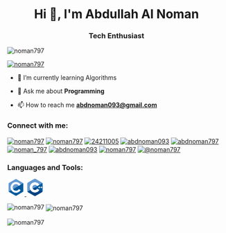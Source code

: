 <h1 align="center">Hi 👋, I'm Abdullah Al Noman</h1>
<h3 align="center">Tech Enthusiast</h3>

<p align="left"> <img src="https://komarev.com/ghpvc/?username=noman797&label=Profile%20views&color=0e75b6&style=flat" alt="noman797" /> </p>

<p align="left"> <a href="https://github.com/ryo-ma/github-profile-trophy"><img src="https://github-profile-trophy.vercel.app/?username=noman797" alt="noman797" /></a> </p>

- 🌱 I’m currently learning Algorithms

- 💬 Ask me about **Programming**

- 📫 How to reach me **abdnoman093@gmail.com**

<h3 align="left">Connect with me:</h3>
<p align="left">
<a href="https://dev.to/noman797" target="blank"><img align="center" src="https://raw.githubusercontent.com/rahuldkjain/github-profile-readme-generator/master/src/images/icons/Social/devto.svg" alt="noman797" height="30" width="40" /></a>
<a href="https://linkedin.com/in/noman797" target="blank"><img align="center" src="https://raw.githubusercontent.com/rahuldkjain/github-profile-readme-generator/master/src/images/icons/Social/linked-in-alt.svg" alt="noman797" height="30" width="40" /></a>
<a href="https://stackoverflow.com/users/24211005" target="blank"><img align="center" src="https://raw.githubusercontent.com/rahuldkjain/github-profile-readme-generator/master/src/images/icons/Social/stack-overflow.svg" alt="24211005" height="30" width="40" /></a>
<a href="https://fb.com/abdnoman093" target="blank"><img align="center" src="https://raw.githubusercontent.com/rahuldkjain/github-profile-readme-generator/master/src/images/icons/Social/facebook.svg" alt="abdnoman093" height="30" width="40" /></a>
<a href="https://instagram.com/abdnoman797" target="blank"><img align="center" src="https://raw.githubusercontent.com/rahuldkjain/github-profile-readme-generator/master/src/images/icons/Social/instagram.svg" alt="abdnoman797" height="30" width="40" /></a>
<a href="https://www.codechef.com/users/noman_797" target="blank"><img align="center" src="https://cdn.jsdelivr.net/npm/simple-icons@3.1.0/icons/codechef.svg" alt="noman_797" height="30" width="40" /></a>
<a href="https://www.hackerrank.com/abdnoman093" target="blank"><img align="center" src="https://raw.githubusercontent.com/rahuldkjain/github-profile-readme-generator/master/src/images/icons/Social/hackerrank.svg" alt="abdnoman093" height="30" width="40" /></a>
<a href="https://codeforces.com/profile/noman797" target="blank"><img align="center" src="https://raw.githubusercontent.com/rahuldkjain/github-profile-readme-generator/master/src/images/icons/Social/codeforces.svg" alt="noman797" height="30" width="40" /></a>
<a href="https://www.hackerearth.com/@noman797" target="blank"><img align="center" src="https://raw.githubusercontent.com/rahuldkjain/github-profile-readme-generator/master/src/images/icons/Social/hackerearth.svg" alt="@noman797" height="30" width="40" /></a>
</p>

<h3 align="left">Languages and Tools:</h3>
<p align="left"> <a href="https://www.cprogramming.com/" target="_blank" rel="noreferrer"> <img src="https://raw.githubusercontent.com/devicons/devicon/master/icons/c/c-original.svg" alt="c" width="40" height="40"/> </a> <a href="https://www.w3schools.com/cpp/" target="_blank" rel="noreferrer"> <img src="https://raw.githubusercontent.com/devicons/devicon/master/icons/cplusplus/cplusplus-original.svg" alt="cplusplus" width="40" height="40"/> </a> </p>

<p><img align="left" src="https://github-readme-stats.vercel.app/api/top-langs?username=noman797&show_icons=true&locale=en&layout=compact" alt="noman797" /></p>

<p>&nbsp;<img align="center" src="https://github-readme-stats.vercel.app/api?username=noman797&show_icons=true&locale=en" alt="noman797" /></p>

<p><img align="center" src="https://github-readme-streak-stats.herokuapp.com/?user=noman797&" alt="noman797" /></p>

